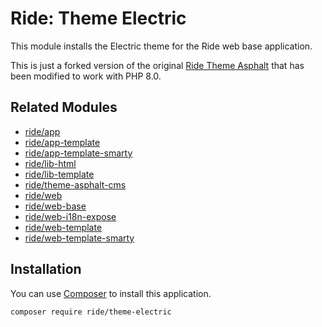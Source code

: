 # Ride: Theme Electric

This module installs the Electric theme for the Ride web base application.

This is just a forked version of the original [Ride Theme Asphalt](https://github.com/all-ride/ride-theme-asphalt) that has been modified to work with PHP 8.0.

## Related Modules

- [ride/app](https://github.com/all-ride/ride-app)
- [ride/app-template](https://github.com/all-ride/ride-app-template)
- [ride/app-template-smarty](https://github.com/all-ride/ride-app-template-smarty)
- [ride/lib-html](https://github.com/all-ride/ride-lib-html)
- [ride/lib-template](https://github.com/all-ride/ride-lib-template)
- [ride/theme-asphalt-cms](https://github.com/all-ride/ride-theme-asphalt-cms)
- [ride/web](https://github.com/all-ride/ride-web)
- [ride/web-base](https://github.com/all-ride/ride-web-base)
- [ride/web-i18n-expose](https://github.com/all-ride/ride-web-i18n-expose)
- [ride/web-template](https://github.com/all-ride/ride-web-template)
- [ride/web-template-smarty](https://github.com/all-ride/ride-web-template-smarty)

## Installation

You can use [Composer](http://getcomposer.org) to install this application.

```
composer require ride/theme-electric
```
